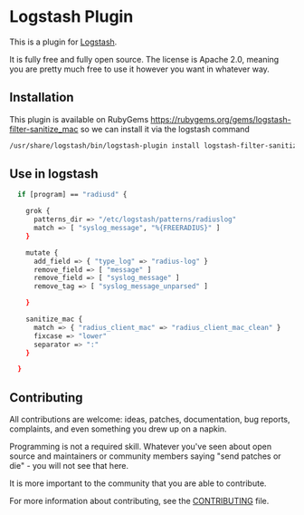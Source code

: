# Logstash Plugin

This is a plugin for [Logstash](https://github.com/elastic/logstash).

It is fully free and fully open source. The license is Apache 2.0, meaning you are pretty much free to use it however you want in whatever way.

## Installation

This plugin is available on RubyGems https://rubygems.org/gems/logstash-filter-sanitize_mac so we can install it via the logstash command

```sh
/usr/share/logstash/bin/logstash-plugin install logstash-filter-sanitize_mac
```

## Use in logstash

```sh
  if [program] == "radiusd" {

    grok {
      patterns_dir => "/etc/logstash/patterns/radiuslog"
      match => [ "syslog_message", "%{FREERADIUS}" ]
    }

    mutate {
      add_field => { "type_log" => "radius-log" }
      remove_field => [ "message" ]
      remove_field => [ "syslog_message" ]
      remove_tag => [ "syslog_message_unparsed" ]

    }

    sanitize_mac {
      match => { "radius_client_mac" => "radius_client_mac_clean" }
      fixcase => "lower"
      separator => ":"
    }

  }
```


## Contributing

All contributions are welcome: ideas, patches, documentation, bug reports, complaints, and even something you drew up on a napkin.

Programming is not a required skill. Whatever you've seen about open source and maintainers or community members  saying "send patches or die" - you will not see that here.

It is more important to the community that you are able to contribute.

For more information about contributing, see the [CONTRIBUTING](https://github.com/elastic/logstash/blob/master/CONTRIBUTING.md) file.
